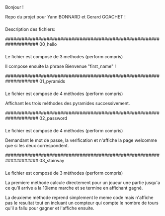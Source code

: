Bonjour !

Repo du projet pour Yann BONNARD et Gerard GOACHET !

###

Description des fichiers:

####################################################################
00_hello
###

Le fichier est composé de 3 methodes (perform compris)

Il compose ensuite la phrase Bienvenue "first_name" !

####################################################################
01_pyramids
###

Le fichier est composé de 4 méthodes (perform compris)

Affichant les trois méthodes des pyramides successivement.

####################################################################
02_password
###

Le fichier est composé de 4 méthodes (perform compris)

Demandant le mot de passe, la verification et n'affiche la page welcomme 
que si les deux correspondent.

####################################################################
03_stairway
###

Le fichier est composé de 3 méthodes (perform compris)

La premiere méthode calcule directement pour un joueur une partie 
jusqu'a ce qu'il arrive a la 10ieme marche et se termine en affichant 
gagné.

La deuxieme méthode reprend simplement le meme code mais n'affiche 
pas le resultat tout en incluant un compteur qui compte le nombre de 
tours qu'il a fallu pour gagner et l'affiche ensuite.